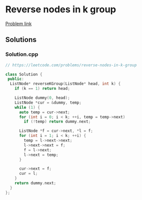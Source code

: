 # Reverse nodes in k group

[Problem link](https://leetcode.com/problems/reverse-nodes-in-k-group)

## Solutions


### Solution.cpp
```cpp
// https://leetcode.com/problems/reverse-nodes-in-k-group

class Solution {
 public:
  ListNode* reverseKGroup(ListNode* head, int k) {
    if (k == 1) return head;

    ListNode dummy(0, head);
    ListNode *cur = &dummy, temp;
    while (1) {
      auto temp = cur->next;
      for (int i = 0; i < k; ++i, temp = temp->next)
        if (!temp) return dummy.next;

      ListNode *f = cur->next, *l = f;
      for (int i = 1; i < k; ++i) {
        temp = l->next->next;
        l->next->next = f;
        f = l->next;
        l->next = temp;
      }

      cur->next = f;
      cur = l;
    }
    return dummy.next;
  }
};
```
